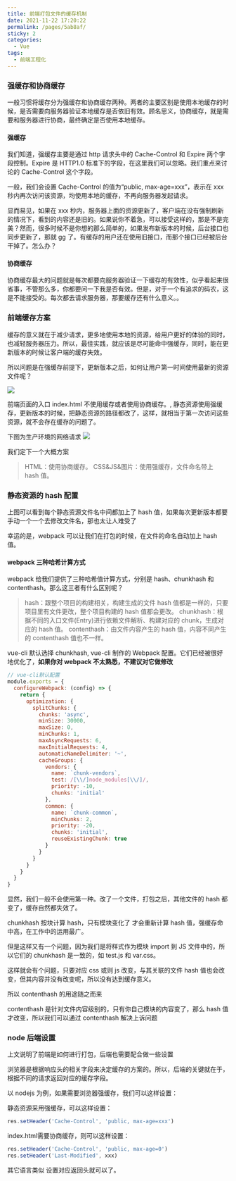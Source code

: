 ```yaml
---
title: 前端打包文件的缓存机制
date: 2021-11-22 17:20:22
permalink: /pages/5ab8af/
sticky: 2
categories:
  - Vue
tags:
  - 前端工程化
---
```


### 强缓存和协商缓存

一般习惯将缓存分为强缓存和协商缓存两种。两者的主要区别是使用本地缓存的时候，是否需要向服务器验证本地缓存是否依旧有效。顾名思义，协商缓存，就是需要和服务器进行协商，最终确定是否使用本地缓存。

#### 强缓存

我们知道，强缓存主要是通过 http 请求头中的 Cache-Control 和 Expire 两个字段控制。Expire 是 HTTP1.0 标准下的字段，在这里我们可以忽略。我们重点来讨论的 Cache-Control 这个字段。

一般，我们会设置 Cache-Control 的值为“public, max-age=xxx”，表示在 xxx 秒内再次访问该资源，均使用本地的缓存，不再向服务器发起请求。

显而易见，如果在 xxx 秒内，服务器上面的资源更新了，客户端在没有强制刷新的情况下，看到的内容还是旧的。如果说你不着急，可以接受这样的，那是不是完美？然而，很多时候不是你想的那么简单的，如果发布新版本的时候，后台接口也同步更新了，那就 gg 了。有缓存的用户还在使用旧接口，而那个接口已经被后台干掉了。怎么办？

#### 协商缓存

协商缓存最大的问题就是每次都要向服务器验证一下缓存的有效性，似乎看起来很省事，不管那么多，你都要问一下我是否有效。但是，对于一个有追求的码农，这是不能接受的。每次都去请求服务器，那要缓存还有什么意义。。

### 前端缓存方案

缓存的意义就在于减少请求，更多地使用本地的资源，给用户更好的体验的同时，也减轻服务器压力。所以，最佳实践，就应该是尽可能命中强缓存，同时，能在更新版本的时候让客户端的缓存失效。

所以问题是在强缓存前提下，更新版本之后，如何让用户第一时间使用最新的资源文件呢？

![](https://gcy-1306312261.cos.ap-chengdu.myqcloud.com/blog/20211122172129.png)

前端页面的入口 index.html 不使用缓存或者使用协商缓存。, 静态资源使用强缓存，更新版本的时候，把静态资源的路径都改了，这样，就相当于第一次访问这些资源，就不会存在缓存的问题了。

下图为生产环境的网络请求
![](https://gcy-1306312261.cos.ap-chengdu.myqcloud.com/blog/20211122173416.png)

我们定下一个大概方案

> HTML：使用协商缓存。
> CSS&JS&图片：使用强缓存，文件命名带上 hash 值。

### 静态资源的 hash 配置

上图可以看到每个静态资源文件名中间都加上了 hash 值，如果每次更新版本都要手动一个一个去修改文件名，那也太让人难受了

幸运的是，webpack 可以让我们在打包的时候，在文件的命名自动加上 hash 值。

#### webpack 三种哈希计算方式

webpack 给我们提供了三种哈希值计算方式，分别是 hash、chunkhash 和 contenthash。那么这三者有什么区别呢？

> hash：跟整个项目的构建相关，构建生成的文件 hash 值都是一样的，只要项目里有文件更改，整个项目构建的 hash 值都会更改。
> chunkhash：根据不同的入口文件(Entry)进行依赖文件解析、构建对应的 chunk，生成对应的 hash 值。
> contenthash：由文件内容产生的 hash 值，内容不同产生的 contenthash 值也不一样。

vue-cli 默认选择 chunkhash, vue-cli 制作的 Webpack 配置。它们已经被很好地优化了，**如果你对 webpack 不太熟悉，不建议对它做修改**

```js
// vue-cli默认配置
module.exports = {
  configureWebpack: (config) => {
    return {
      optimization: {
        splitChunks: {
          chunks: 'async',
          minSize: 30000,
          maxSize: 0,
          minChunks: 1,
          maxAsyncRequests: 6,
          maxInitialRequests: 4,
          automaticNameDelimiter: '~',
          cacheGroups: {
            vendors: {
              name: `chunk-vendors`,
              test: /[\\/]node_modules[\\/]/,
              priority: -10,
              chunks: 'initial'
            },
            common: {
              name: `chunk-common`,
              minChunks: 2,
              priority: -20,
              chunks: 'initial',
              reuseExistingChunk: true
            }
          }
        }
      }
    }
  }
}
```

显然，我们一般不会使用第一种。改了一个文件，打包之后，其他文件的 hash 都变了，缓存自然都失效了。

chunkhash 按块计算 hash，只有模块变化了 才会重新计算 hash 值，强缓存命中高，在工作中的运用最广。

但是这样又有一个问题，因为我们是将样式作为模块 import 到 JS 文件中的，所以它们的 chunkhash 是一致的，如 test.js 和 var.css。

这样就会有个问题，只要对应 css 或则 js 改变，与其关联的文件 hash 值也会改变，但其内容并没有改变呢，所以没有达到缓存意义。

所以 contenthash 的用途随之而来

contenthash 是针对文件内容级别的，只有你自己模块的内容变了，那么 hash 值才改变，所以我们可以通过 contenthash 解决上诉问题

### node 后端设置

上文说明了前端是如何进行打包，后端也需要配合做一些设置

浏览器是根据响应头的相关字段来决定缓存的方案的。所以，后端的关键就在于，根据不同的请求返回对应的缓存字段。

以 nodejs 为例，如果需要浏览器强缓存，我们可以这样设置：

静态资源采用强缓存，可以这样设置：
```js
res.setHeader('Cache-Control', 'public, max-age=xxx')
```

index.html需要协商缓存，则可以这样设置：
```js
res.setHeader('Cache-Control', 'public, max-age=0')
res.setHeader('Last-Modified', xxx)
```
其它语言类似 设置对应返回头就可以了。